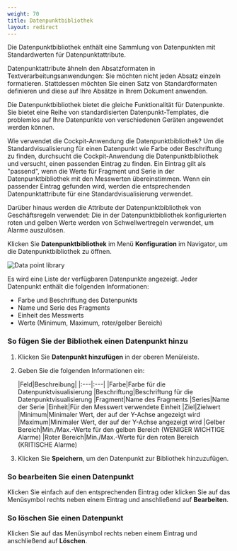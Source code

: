 ```yaml
---
weight: 70
title: Datenpunktbibliothek
layout: redirect
---
```



Die Datenpunktbibliothek enthält eine Sammlung von Datenpunkten mit Standardwerten für Datenpunktattribute. 

Datenpunktattribute ähneln den Absatzformaten in Textverarbeitungsanwendungen: Sie möchten nicht jeden Absatz einzeln formatieren. Stattdessen möchten Sie einen Satz von Standardformaten definieren und diese auf Ihre Absätze in Ihrem Dokument anwenden. 

Die Datenpunktbibliothek bietet die gleiche Funktionalität für Datenpunkte. Sie bietet eine Reihe von standardisierten Datenpunkt-Templates, die problemlos auf Ihre Datenpunkte von verschiedenen Geräten angewendet werden können.

Wie verwendet die Cockpit-Anwendung die Datenpunktbibliothek? Um die Standardvisualisierung für einen Datenpunkt wie Farbe oder Beschriftung zu finden, durchsucht die Cockpit-Anwendung die Datenpunktbibliothek und versucht, einen passenden Eintrag zu finden. Ein Eintrag gilt als "passend", wenn die Werte für Fragment und Serie in der Datenpunktbibliothek mit den Messwerten übereinstimmen. Wenn ein passender Eintrag gefunden wird, werden die entsprechenden Datenpunktattribute für eine Standardvisualisierung verwendet.

Darüber hinaus werden die Attribute der Datenpunktbibliothek von Geschäftsregeln verwendet: Die in der Datenpunktbibliothek konfigurierten roten und gelben Werte werden von Schwellwertregeln verwendet, um Alarme auszulösen.

Klicken Sie **Datenpunktbibliothek** im Menü **Konfiguration** im Navigator, um die Datenpunktbibliothek zu öffnen.

![Data point library](/images/benutzerhandbuch/cockpit/cockpit-data-point-library.png)

Es wird eine Liste der verfügbaren Datenpunkte angezeigt. Jeder Datenpunkt enthält die folgenden Informationen:

* Farbe und Beschriftung des Datenpunkts
* Name und Serie des Fragments
* Einheit des Messwerts
* Werte (Minimum, Maximum, roter/gelber Bereich)

### So fügen Sie der Bibliothek einen Datenpunkt hinzu

1. Klicken Sie **Datenpunkt hinzufügen** in der oberen Menüleiste. 
2. Geben Sie die folgenden Informationen ein:

	|Feld|Beschreibung|
|:---|:---|
|Farbe|Farbe für die Datenpunktvisualisierung
|Beschriftung|Beschriftung für die Datenpunktvisualisierung
|Fragment|Name des Fragments
|Series|Name der Serie
|Einheit|Für den Messwert verwendete Einheit
|Ziel|Zielwert
|Minimum|Minimaler Wert, der auf der Y-Achse angezeigt wird
|Maximum|Minimaler Wert, der auf der Y-Achse angezeigt wird
|Gelber Bereich|Min./Max.-Werte für den gelben Bereich (WENIGER WICHTIGE Alarme)
|Roter Bereich|Min./Max.-Werte für den roten Bereich (KRITISCHE Alarme)
 
3. Klicken Sie **Speichern**, um den Datenpunkt zur Bibliothek hinzuzufügen.

### So bearbeiten Sie einen Datenpunkt

Klicken Sie einfach auf den entsprechenden Eintrag oder klicken Sie auf das Menüsymbol rechts neben einem Eintrag und anschließend auf **Bearbeiten**.


### So löschen Sie einen Datenpunkt

Klicken Sie auf das Menüsymbol rechts neben einem Eintrag und anschließend auf **Löschen**.